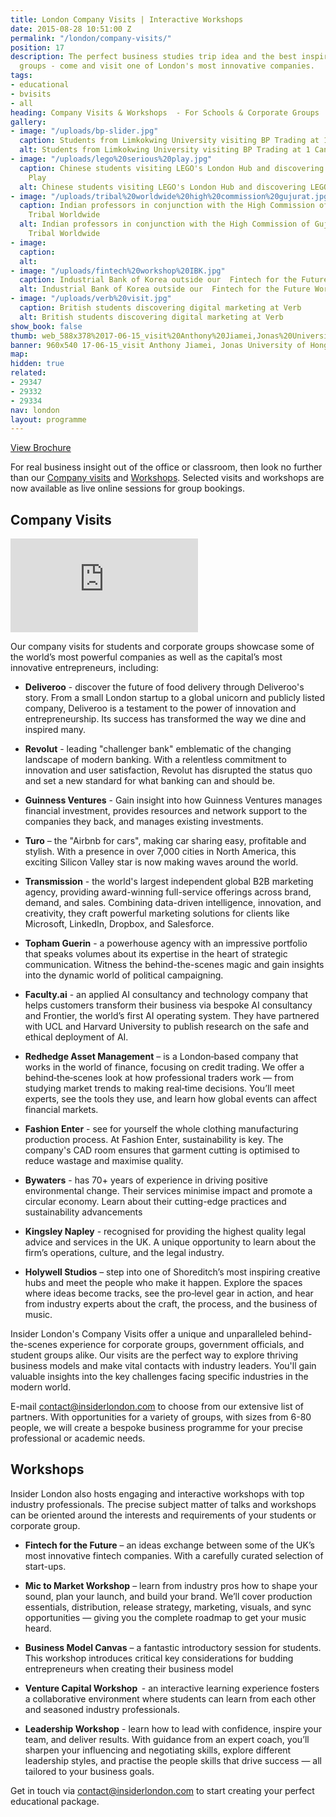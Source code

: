 ```yaml
---
title: London Company Visits | Interactive Workshops
date: 2015-08-28 10:51:00 Z
permalink: "/london/company-visits/"
position: 17
description: The perfect business studies trip idea and the best inspiration for corporate
  groups - come and visit one of London's most innovative companies.
tags:
- educational
- bvisits
- all
heading: Company Visits & Workshops  - For Schools & Corporate Groups
gallery:
- image: "/uploads/bp-slider.jpg"
  caption: Students from Limkokwing University visiting BP Trading at 1 Canary Wharf
  alt: Students from Limkokwing University visiting BP Trading at 1 Canary Wharf
- image: "/uploads/lego%20serious%20play.jpg"
  caption: Chinese students visiting LEGO's London Hub and discovering LEGO Serious
    Play
  alt: Chinese students visiting LEGO's London Hub and discovering LEGO Serious Play
- image: "/uploads/tribal%20worldwide%20high%20commission%20gujurat.jpg"
  caption: Indian professors in conjunction with the High Commission of Gujurat visiting
    Tribal Worldwide
  alt: Indian professors in conjunction with the High Commission of Gujurat visiting
    Tribal Worldwide
- image: 
  caption: 
  alt: 
- image: "/uploads/fintech%20workshop%20IBK.jpg"
  caption: Industrial Bank of Korea outside our  Fintech for the Future Workshop
  alt: Industrial Bank of Korea outside our  Fintech for the Future Workshop
- image: "/uploads/verb%20visit.jpg"
  caption: British students discovering digital marketing at Verb
  alt: British students discovering digital marketing at Verb
show_book: false
thumb: web_588x378%2017-06-15_visit%20Anthony%20Jiamei,Jonas%20University%20of%20Hong%20Kong.jpg
banner: 960x540 17-06-15_visit Anthony Jiamei, Jonas University of Hong Kong.jpg
map: 
hidden: true
related:
- 29347
- 29332
- 29334
nav: london
layout: programme
---
```


<a onclick="gtag('event', 'Click', { 'event_category': 'Brochure', 'event_label':'Company Visits' });" class="c-btn c-btn--primary c-btn--red" href="/assets/brochures/Company Visit Brochure Autumn 2024.pdf">View Brochure</a>

For real business insight out of the office or classroom, then look no further than our [Company visits](#company-visits) and [Workshops](#workshops). Selected visits and workshops are now available as live online sessions for group bookings.

## Company Visits

<div class="o-ratio o-ratio--16:9 u-margin-bottom">
  <iframe src="https://player.vimeo.com/video/378264280" frameborder="0" allow="autoplay; fullscreen" allowfullscreen></iframe>
</div>

Our company visits for students and corporate groups showcase some of the world’s most powerful companies as well as the capital’s most innovative entrepreneurs, including:

- **Deliveroo** - discover the future of food delivery through Deliveroo's story. From a small London startup to a global unicorn and publicly listed company, Deliveroo is a testament to the power of innovation and entrepreneurship. Its success has transformed the way we dine and inspired many.
- **Revolut** - leading "challenger bank" emblematic of the changing landscape of modern banking. With a relentless commitment to innovation and user satisfaction, Revolut has disrupted the status quo and set a new standard for what banking can and should be. 
- **Guinness Ventures** - Gain insight into how Guinness Ventures manages financial investment, provides resources and network support to the companies they back, and manages existing investments.
- **Turo** – the "Airbnb for cars", making car sharing easy, profitable and stylish. With a presence in over 7,000 cities in North America, this exciting Silicon Valley star is now making waves around the world.
- **Transmission** - the world's largest independent global B2B marketing agency, providing award-winning full-service offerings across brand, demand, and sales. Combining data-driven intelligence, innovation, and creativity, they craft powerful marketing solutions for clients like Microsoft, LinkedIn, Dropbox, and Salesforce.
- **Topham Guerin** - a powerhouse agency with an impressive portfolio that speaks volumes about its expertise in the heart of strategic communication. Witness the behind-the-scenes magic and gain insights into the dynamic world of political campaigning.
 
- **Faculty.ai** - an applied AI consultancy and technology company that helps customers transform their business via bespoke AI consultancy and Frontier, the world’s first AI operating system. They have partnered with UCL and Harvard University to publish research on the safe and ethical deployment of AI.
- **Redhedge Asset Management** – is a London‑based company that works in the world of finance, focusing on credit trading. We offer a behind‑the‑scenes look at how professional traders work — from studying market trends to making real‑time decisions. You’ll meet experts, see the tools they use, and learn how global events can affect financial markets.
- **Fashion Enter** - see for yourself the whole clothing manufacturing production process. At Fashion Enter, sustainability is key. The company's CAD room ensures that garment cutting is optimised to reduce wastage and maximise quality. 
- **Bywaters** - has 70+ years of experience in driving positive environmental change. Their services minimise impact and promote a circular economy. Learn about their cutting-edge practices and sustainability advancements
- **Kingsley Napley** -  recognised for providing the highest quality legal advice and services in the UK. A unique opportunity to learn about the firm’s operations, culture, and the legal industry.
- **Holywell Studios** – step into one of Shoreditch’s most inspiring creative hubs and meet the people who make it happen. Explore the spaces where ideas become tracks, see the pro‑level gear in action, and hear from industry experts about the craft, the process, and the business of music. 

 
Insider London's Company Visits offer a unique and unparalleled behind-the-scenes experience for corporate groups, government officials, and student groups alike. Our visits are the perfect way to explore thriving business models and make vital contacts with industry leaders. You'll gain valuable insights into the key challenges facing specific industries in the modern world.

E-mail [contact@insiderlondon.com](mailto:contact@insiderlondon.com) to choose from our extensive list of partners. With opportunities for a variety of groups, with sizes from 6-80 people, we will create a bespoke business programme for your precise professional or academic needs.

## Workshops

Insider London also hosts engaging and interactive workshops with top industry professionals. The precise subject matter of talks and workshops can be oriented around the interests and requirements of your students or corporate group.

- **Fintech for the Future** – an ideas exchange between some of the UK’s most innovative fintech companies. With a carefully curated selection of start-ups.
- **Mic to Market Workshop** –  learn from industry pros how to shape your sound, plan your launch, and build your brand. We’ll cover production essentials, distribution, release strategy, marketing, visuals, and sync opportunities — giving you the complete roadmap to get your music heard.


- **Business Model Canvas** – a fantastic introductory session for students. This workshop introduces critical key considerations for budding entrepreneurs when creating their business model
- **Venture Capital Workshop**  - an interactive learning experience fosters a collaborative environment where students can learn from each other and seasoned industry professionals.
- **Leadership Workshop** - learn how to lead with confidence, inspire your team, and deliver results. With guidance from an expert coach, you’ll sharpen your influencing and negotiating skills, explore different leadership styles, and practise the people skills that drive success — all tailored to your business goals.


Get in touch via [contact@insiderlondon.com](mailto:contact@insiderlondon.com) to start creating your perfect educational package.
